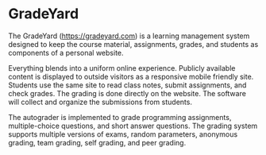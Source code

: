 # GradeYard

The GradeYard (https://gradeyard.com) is a learning management system designed to keep the course material, assignments, grades, and students as components of a personal website. 

Everything blends into a uniform online experience. Publicly available content is displayed to outside visitors as a responsive mobile friendly site. Students use the same site to read class notes, submit assignments, and check grades. The grading is done directly on the website. The software will collect and organize the submissions from students. 

The autograder is implemented to grade programming assignments, multiple-choice questions, and short answer questions. The grading system supports multiple versions of exams, random parameters, anonymous grading, team grading, self grading, and peer grading. 
